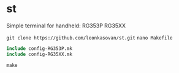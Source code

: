 # st
Simple terminal for handheld: RG353P RG35XX

`git clone https://github.com/leonkasovan/st.git`
`nano Makefile`
```Makefile
include config-RG353P.mk
include config-RG35XX.mk
```
`make`
